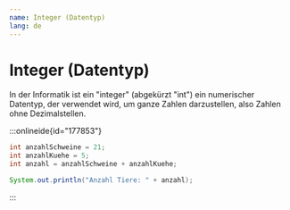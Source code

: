 ```yaml
---
name: Integer (Datentyp)
lang: de
---
```


# Integer (Datentyp)

In der Informatik ist ein "integer" (abgekürzt "int") ein numerischer Datentyp, der verwendet wird, um ganze Zahlen darzustellen, also Zahlen ohne Dezimalstellen.

:::onlineide{id="177853"}

```java Beispiel.java
int anzahlSchweine = 21;
int anzahlKuehe = 5;
int anzahl = anzahlSchweine + anzahlKuehe;

System.out.println("Anzahl Tiere: " + anzahl);
```

:::